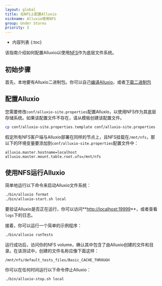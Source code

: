 ```yaml
---
layout: global
title: 在NFS上配置Alluxio
nickname: Alluxio使用NFS
group: Under Stores
priority: 5
---
```


* 内容列表
{:toc}

该指南介绍如何配置Alluxio以使用[NFS](http://nfs.sourceforge.net)作为底层文件系统。

## 初始步骤

首先，本地要有Alluxio二进制包。你可以自己[编译Alluxio](Building-Alluxio-From-Source.html)，或者[下载二进制包](Running-Alluxio-Locally.html)

## 配置Alluxio

您需要修改`conf/alluxio-site.properties`配置Alluxio，以使用NFS作为其底层存储系统。如果该配置文件不存在，请从模板创建该配置文件。

```bash
cp conf/alluxio-site.properties.template conf/alluxio-site.properties
```

假定所有NFS客户端与Alluxio部署在同样的节点上，且NFS挂载在`/mnt/nfs`，那以下的环境变量要添加到`conf/alluxio-site.properties`配置文件中：

```
alluxio.master.hostname=localhost
alluxio.master.mount.table.root.ufs=/mnt/nfs
```

## 使用NFS运行Alluxio

简单地运行以下命令来启动Alluxio文件系统：

```bash
./bin/alluxio format
./bin/alluxio-start.sh local
```

要验证Alluxio是否正在运行，你可以访问**[http://localhost:19999](http://localhost:19999)**，或者查看`logs`下的日志。

接着，你可以运行一个简单的示例程序：

```bash
./bin/alluxio runTests
```

运行成功后，访问你的NFS volume，确认其中包含了由Alluxio创建的文件和目录。在该测试中，创建的文件名称应像下面这样：

```
/mnt/nfs/default_tests_files/Basic_CACHE_THROUGH
```

你可以在任何时间运行以下命令停止Alluxio：

```bash
./bin/alluxio-stop.sh local
```
